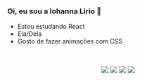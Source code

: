 ### Oi, eu sou a Iohanna Lirio 👋

- Estou estudando React
- Ela/Dela
- Gosto de fazer animações com CSS

<!--
<div align="center">
  <a href="https://github.com/rafaballerini">
  <img height="130em" src="https://github-readme-stats.vercel.app/api/top-langs/?username=ioohml&layout=compact&langs_count=7&theme=dracula"/>
</div>
-->

<div align="center"> <br><br>
  <a href="https://discordapp.com/users/434861662873583617" target="_blank"><img src="https://img.shields.io/badge/Discord-7289DA?style=for-the-badge&logo=discord&logoColor=white" target="_blank"></a>   
  <a href="https://codepen.io/ioohml" target="_blank"><img src="https://img.shields.io/badge/Codepen-000000?style=for-the-badge&logo=codepen&logoColor=white" target="_blank"></a>   
  <a href="https://www.linkedin.com/in/iohannamlirio/" target="_blank"><img src="https://img.shields.io/badge/-LinkedIn-%230077B5?style=for-the-badge&logo=linkedin&logoColor=white" target="_blank"></a> 
  <a href="mailto:iohanna.lirio@gmail.com"><img src="https://img.shields.io/badge/-Gmail-%23333?style=for-the-badge&logo=gmail&logoColor=white" target="_blank"></a>
</div>
